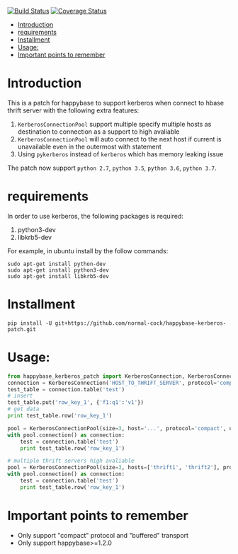 [![Build Status](https://travis-ci.org/normal-cock/happybase-kerberos-patch.svg?branch=develop)](https://travis-ci.org/normal-cock/happybase-kerberos-patch)
[![Coverage Status](https://coveralls.io/repos/github/normal-cock/happybase-kerberos-patch/badge.svg?branch=master)](https://coveralls.io/github/normal-cock/happybase-kerberos-patch?branch=master)
<!-- TOC -->

- [Introduction](#introduction)
- [requirements](#requirements)
- [Installment](#installment)
- [Usage:](#usage)
- [Important points to remember](#important-points-to-remember)

<!-- /TOC -->

# Introduction

This is a patch for happybase to support kerberos when connect to hbase thrift server with the following extra features:

1. `KerberosConnectionPool` support multiple specify multiple hosts as destination to connection as a support to high avaliable
2. `KerberosConnectionPool` will auto connect to the next host if current is unavailable even in the outermost with statement
3. Using `pykerberos` instead of `kerberos` which has memory leaking issue

The patch now support `python 2.7`, `python 3.5`, `python 3.6`, `python 3.7`.

# requirements

In order to use kerberos, the following packages is required:

1. python3-dev
2. libkrb5-dev

For example, in ubuntu install by the follow commands:

```shell
sudo apt-get install python-dev
sudo apt-get install python3-dev
sudo apt-get install libkrb5-dev
```

# Installment

`pip install -U git+https://github.com/normal-cock/happybase-kerberos-patch.git`

# Usage:

```python
from happybase_kerberos_patch import KerberosConnection, KerberosConnectionPool
connection = KerberosConnection('HOST_TO_THRIFT_SERVER', protocol='compact', use_kerberos=True)
test_table = connection.table('test')
# insert
test_table.put('row_key_1', {'f1:q1':'v1'})
# get data
print test_table.row('row_key_1')

pool = KerberosConnectionPool(size=3, host='...', protocol='compact', use_kerberos=True)
with pool.connection() as connection:
    test = connection.table('test')
    print test_table.row('row_key_1')

# multiple thrift servers high avaliable
pool = KerberosConnectionPool(size=3, hosts=['thrift1', 'thrift2'], protocol='compact', use_kerberos=True)
with pool.connection() as connection:
    test = connection.table('test')
    print test_table.row('row_key_1')
```

# Important points to remember

* Only support "compact" protocol and "buffered" transport
* Only support happybase>=1.2.0
